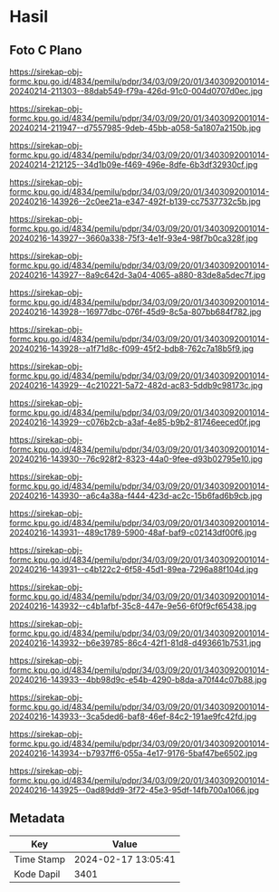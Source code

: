 # Hasil

## Foto C Plano

https://sirekap-obj-formc.kpu.go.id/4834/pemilu/pdpr/34/03/09/20/01/3403092001014-20240214-211303--88dab549-f79a-426d-91c0-004d0707d0ec.jpg

https://sirekap-obj-formc.kpu.go.id/4834/pemilu/pdpr/34/03/09/20/01/3403092001014-20240214-211947--d7557985-9deb-45bb-a058-5a1807a2150b.jpg

https://sirekap-obj-formc.kpu.go.id/4834/pemilu/pdpr/34/03/09/20/01/3403092001014-20240214-212125--34d1b09e-f469-496e-8dfe-6b3df32930cf.jpg

https://sirekap-obj-formc.kpu.go.id/4834/pemilu/pdpr/34/03/09/20/01/3403092001014-20240216-143926--2c0ee21a-e347-492f-b139-cc7537732c5b.jpg

https://sirekap-obj-formc.kpu.go.id/4834/pemilu/pdpr/34/03/09/20/01/3403092001014-20240216-143927--3660a338-75f3-4e1f-93e4-98f7b0ca328f.jpg

https://sirekap-obj-formc.kpu.go.id/4834/pemilu/pdpr/34/03/09/20/01/3403092001014-20240216-143927--8a9c642d-3a04-4065-a880-83de8a5dec7f.jpg

https://sirekap-obj-formc.kpu.go.id/4834/pemilu/pdpr/34/03/09/20/01/3403092001014-20240216-143928--16977dbc-076f-45d9-8c5a-807bb684f782.jpg

https://sirekap-obj-formc.kpu.go.id/4834/pemilu/pdpr/34/03/09/20/01/3403092001014-20240216-143928--a1f71d8c-f099-45f2-bdb8-762c7a18b5f9.jpg

https://sirekap-obj-formc.kpu.go.id/4834/pemilu/pdpr/34/03/09/20/01/3403092001014-20240216-143929--4c210221-5a72-482d-ac83-5ddb9c98173c.jpg

https://sirekap-obj-formc.kpu.go.id/4834/pemilu/pdpr/34/03/09/20/01/3403092001014-20240216-143929--c076b2cb-a3af-4e85-b9b2-81746eeced0f.jpg

https://sirekap-obj-formc.kpu.go.id/4834/pemilu/pdpr/34/03/09/20/01/3403092001014-20240216-143930--76c928f2-8323-44a0-9fee-d93b02795e10.jpg

https://sirekap-obj-formc.kpu.go.id/4834/pemilu/pdpr/34/03/09/20/01/3403092001014-20240216-143930--a6c4a38a-f444-423d-ac2c-15b6fad6b9cb.jpg

https://sirekap-obj-formc.kpu.go.id/4834/pemilu/pdpr/34/03/09/20/01/3403092001014-20240216-143931--489c1789-5900-48af-baf9-c02143df00f6.jpg

https://sirekap-obj-formc.kpu.go.id/4834/pemilu/pdpr/34/03/09/20/01/3403092001014-20240216-143931--c4b122c2-6f58-45d1-89ea-7296a88f104d.jpg

https://sirekap-obj-formc.kpu.go.id/4834/pemilu/pdpr/34/03/09/20/01/3403092001014-20240216-143932--c4b1afbf-35c8-447e-9e56-6f0f9cf65438.jpg

https://sirekap-obj-formc.kpu.go.id/4834/pemilu/pdpr/34/03/09/20/01/3403092001014-20240216-143932--b6e39785-86c4-42f1-81d8-d493661b7531.jpg

https://sirekap-obj-formc.kpu.go.id/4834/pemilu/pdpr/34/03/09/20/01/3403092001014-20240216-143933--4bb98d9c-e54b-4290-b8da-a70f44c07b88.jpg

https://sirekap-obj-formc.kpu.go.id/4834/pemilu/pdpr/34/03/09/20/01/3403092001014-20240216-143933--3ca5ded6-baf8-46ef-84c2-191ae9fc42fd.jpg

https://sirekap-obj-formc.kpu.go.id/4834/pemilu/pdpr/34/03/09/20/01/3403092001014-20240216-143934--b7937ff6-055a-4e17-9176-5baf47be6502.jpg

https://sirekap-obj-formc.kpu.go.id/4834/pemilu/pdpr/34/03/09/20/01/3403092001014-20240216-143925--0ad89dd9-3f72-45e3-95df-14fb700a1066.jpg


## Metadata

| Key        | Value               |
| ---------- | ------------------- |
| Time Stamp | 2024-02-17 13:05:41 |
| Kode Dapil | 3401                |



